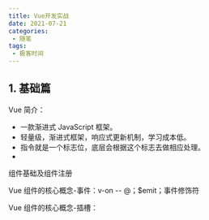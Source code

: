 ```yaml
---
title: Vue开发实战
date: 2021-07-21
categories:
 - 随笔
tags:
 - 极客时间
---
```


<!-- more -->



## 1. 基础篇

Vue 简介：

- 一款渐进式 JavaScript 框架。
- 轻量级，渐进式框架，响应式更新机制，学习成本低。
- 指令就是一个标志位，底层会根据这个标志去做相应处理。
- 



组件基础及组件注册

Vue 组件的核心概念-事件：v-on -- @；$emit；事件修饰符

Vue 组件的核心概念-插槽：






